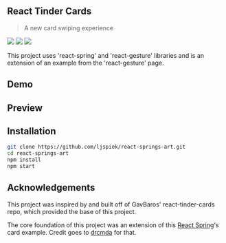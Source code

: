 ## React Tinder Cards

> A new card swiping experience

![](https://img.shields.io/github/last-commit/ljspiek/react-springs-art.svg?style=flat)
![](https://img.shields.io/github/repo-size/ljspiek/react-springs-art.svg?style=flat)
![](https://img.shields.io/david/ljspiek/react-springs-art.svg?style=flat)

This project uses 'react-spring' and 'react-gesture' libraries and is an extension of an example from the 'react-gesture' page.

## Demo

## Preview

## Installation

```sh
git clone https://github.com/ljspiek/react-springs-art.git
cd react-springs-art
npm install
npm start
```

## Acknowledgements

[1]: https://github.com/react-spring
[2]: https://github.com/drcmda
[3]: https://github.com/GavBaros/react-tinder-cards

This project was inspired by and built off of GavBaros' react-tinder-cards repo, which provided the base of this project.

The core foundation of this project was an extension of this [React Spring][1]'s card example. Credit goes to [drcmda][2] for that.
